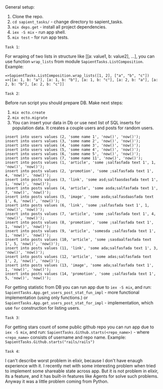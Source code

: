 General setup:

1. Clone the repo.
2. `cd sapient_tasks/` - change directory to sapient_tasks.
3. `mix deps.get` - install all project dependencies.
4. `iex -S mix` - run app shell.
5. `mix test` - for run app tests.

`Task 1`:

For wraping of two lists in structure like [[a: value1, b: value2], ...],
you can use function `wrap_lists` from module `SapientTasks.ListComposition`.
Example: 
```
=>SapientTasks.ListComposition.wrap_lists([1, 2], ["a", "b", "c"])
=>[[a: 1, b: "a"], [a: 1, b: "b"], [a: 1, b: "c"], [a: 2, b: "a"], [a: 2, b: "b"], [a: 2, b: "c"]]
```

`Task 2`:

Before run script you should prepare DB. Make next steps:

1. `mix ecto.create`
2. `mix ecto.migrate`
3. You can insert your data in Db or use next list of SQL inserts for population data.
    It creates a couple users and posts for random users. 
```
insert into users values (2, 'some name 1', 'now()', 'now()');
insert into users values (3, 'some name 2', 'now()', 'now()');
insert into users values (4, 'some name 3', 'now()', 'now()');
insert into users values (5, 'some name 4', 'now()', 'now()');
insert into users values (6, 'some name 5', 'now()', 'now()');
insert into users values (7, 'some name 11', 'now()', 'now()');
insert into posts values (1, 'article', 'some ;salfasfada text 1', 1, 'now()', 'now()');
insert into posts values (2, 'promotion', 'some ;salfasfada text 1', 4, 'now()', 'now()');
insert into posts values (3, 'link', 'some asd;salfaasdasfada text 1', 1, 'now()', 'now()');
insert into posts values (4, 'article', 'some asda;salfasfada text 1', 7, 'now()', 'now()');
insert into posts values (5, 'image', 'some asda;salfasdaasfada text 1', 6, 'now()', 'now()');
insert into posts values (6, 'link', 'some ;salfasfada text 1', 1, 'now()', 'now()');
insert into posts values (7, 'article', 'some ;salfasfada text 1', 4, 'now()', 'now()');
insert into posts values (8, 'promotion', 'some ;salfasfada text 1', 1, 'now()', 'now()');
insert into posts values (9, 'article', 'somesda ;salfasfada text 1', 1, 'now()', 'now()');
insert into posts values (10, 'article', 'some ;sasdaalfasfada text 1', 5, 'now()', 'now()');
insert into posts values (11, 'link', 'some ada;salfasfada text 1', 3, 'now()', 'now()');
insert into posts values (12, 'article', 'some adas;salfasfada text 1', 2, 'now()', 'now()');
insert into posts values (13, 'image', 'some ada;salfasfada text 1', 1, 'now()', 'now()');
insert into posts values (14, 'promotion', 'some ;salfasfada text 1', 5, 'now()', 'now()');
```

For getting statistic from DB you can run app due to `iex -S mix`, and run:
`SapientTasks.App.get_users_post_stat_fun_impl` - more functional implementation (using only functions.)
or 
`SapientTasks.App.get_users_post_stat_for_impl` - implementation, which use `for` construction for listing users.


`Task 3`:

For getting stars count of some public github repo you can run app due to `iex -S mix`, and run:
`SapientTasks.Github.starts(<repo_name>)` - where `<repo_name>` consists of username and repo name.
Example: `SapientTasks.Github.starts("rails/rails")`


`Task 4`:

I can't describe worst problem in elixir, because I don't have enaugh experience with it.
I recently met with some interesting problem when tried to implement some shareable state across app. 
But it is not problem in elixir, its a feature, and it has built-in features like Agents for solve such problems.
Anyway it was a little problem coming from Python.
